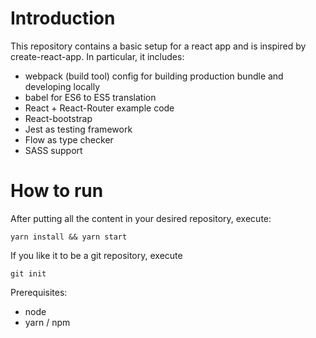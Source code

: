 # Introduction

This repository contains a basic setup for a react app and is inspired by create-react-app.
In particular, it includes:
* webpack (build tool) config for building production bundle and developing locally
* babel for ES6 to ES5 translation
* React + React-Router example code
* React-bootstrap
* Jest as testing framework
* Flow as type checker
* SASS support

# How to run

After putting all the content in your desired repository, execute:

```
yarn install && yarn start
```

If you like it to be a git repository, execute
```
git init
```

Prerequisites:
- node
- yarn / npm
